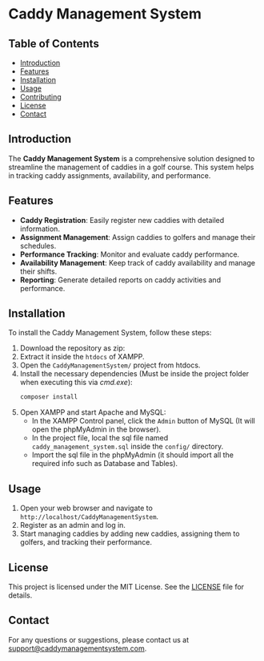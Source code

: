 # Caddy Management System

## Table of Contents

- [Introduction](#introduction)
- [Features](#features)
- [Installation](#installation)
- [Usage](#usage)
- [Contributing](#contributing)
- [License](#license)
- [Contact](#contact)

## Introduction

The **Caddy Management System** is a comprehensive solution designed to streamline the management of caddies in a golf course. This system helps in tracking caddy assignments, availability, and performance.

## Features

- **Caddy Registration**: Easily register new caddies with detailed information.
- **Assignment Management**: Assign caddies to golfers and manage their schedules.
- **Performance Tracking**: Monitor and evaluate caddy performance.
- **Availability Management**: Keep track of caddy availability and manage their shifts.
- **Reporting**: Generate detailed reports on caddy activities and performance.

## Installation

To install the Caddy Management System, follow these steps:

1. Download the repository as zip:
2. Extract it inside the `htdocs` of XAMPP.
3. Open the `CaddyManagementSystem/` project from htdocs.
4. Install the necessary dependencies (Must be inside the project folder when executing this via _cmd.exe_):
   ```bash
   composer install
   ```
5. Open XAMPP and start Apache and MySQL:
   - In the XAMPP Control panel, click the `Admin` button of MySQL (It will open the phpMyAdmin in the browser).
   - In the project file, local the sql file named `caddy_management_system.sql` inside the `config/` directory.
   - Import the sql file in the phpMyAdmin (it should import all the required info such as Database and Tables).

## Usage

1. Open your web browser and navigate to `http://localhost/CaddyManagementSystem`.
2. Register as an admin and log in.
3. Start managing caddies by adding new caddies, assigning them to golfers, and tracking their performance.

## License

This project is licensed under the MIT License. See the [LICENSE](LICENSE) file for details.

## Contact

For any questions or suggestions, please contact us at [support@caddymanagementsystem.com](mailto:support@caddymanagementsystem.com).
